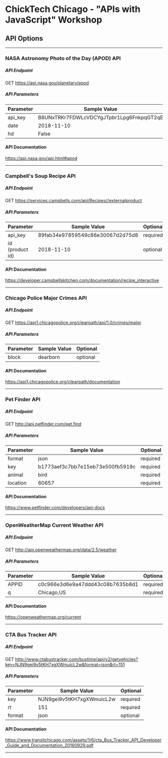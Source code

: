 # ChickTech Chicago - "APIs with JavaScript" Workshop

## API Options

---

### NASA Astronomy Photo of the Day (APOD) API
##### API Endpoint
GET https://api.nasa.gov/planetary/apod
##### API Parameters
Parameter | Sample Value | Optional
--- | --- | ---
api_key | B8UNxTRKr7FDWLcVDCYgJTpbr1Lpg6FnkpqGT2qE | required
date | 2018-11-10 | optional
hd | False | optional
#### API Documentation
https://api.nasa.gov/api.html#apod

---

### Campbell's Soup Recipe API
##### API Endpoint
GET https://services.campbells.com/api/Recipes//externalproduct
##### API Parameters
Parameter | Sample Value | Optional
--- | --- | ---
api_key | 89fab34e97859549c86e30067d2d75d8 | required
id (product id) | 2018-11-10 | optional
#### API Documentation
https://developer.campbellskitchen.com/documentation/recipe_interactive

---

### Chicago Police Major Crimes API
##### API Endpoint
GET https://api1.chicagopolice.org/clearpath/api/1.0/crimes/major
##### API Parameters
Parameter | Sample Value | Optional
--- | --- | ---
block | dearborn | optional
#### API Documentation
https://api1.chicagopolice.org/clearpath/documentation

---

### Pet Finder API
##### API Endpoint
GET http://api.petfinder.com/pet.find
##### API Parameters
Parameter | Sample Value | Optional
--- | --- | ---
format | json | required
key | b1773aef3c7bb7e15eb73e500fb5919c | required
animal | bird | required
location | 60657 | required
#### API Documentation
https://www.petfinder.com/developers/api-docs

---

### OpenWeatherMap Current Weather API
##### API Endpoint
GET http://api.openweathermap.org/data/2.5/weather
##### API Parameters
Parameter | Sample Value | Optional
--- | --- | ---
APPID | c0c966e3d6e9a47ddd43c08b7635b8d1 | required
q | Chicago,US | required
#### API Documentation
https://openweathermap.org/current

---

### CTA Bus Tracker API
##### API Endpoint
GET http://www.ctabustracker.com/bustime/api/v2/getvehicles?key=NJN9gei9v5tKH7xgXWmuicL2w&format=json&rt=151
##### API Parameters
Parameter | Sample Value | Optional
--- | --- | ---
key | NJN9gei9v5tKH7xgXWmuicL2w | required
rt | 151 | required
format | json | optional
#### API Documentation
https://www.transitchicago.com/assets/1/6/cta_Bus_Tracker_API_Developer_Guide_and_Documentation_20160929.pdf

---

